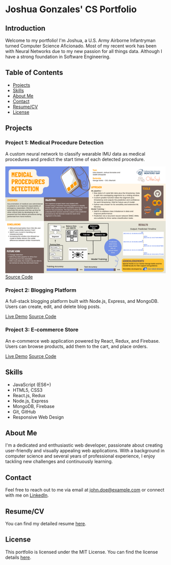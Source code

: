 # Joshua Gonzales' CS Portfolio

## Introduction

Welcome to my portfolio! I'm Joshua, a U.S. Army Airborne Infantryman turned Computer Science Aficionado. Most of my recent work has been with Neural Networks due to my new passion for all things data. Although I have a strong foundation in Software Engineering.

## Table of Contents

- [Projects](#projects)
- [Skills](#skills)
- [About Me](#about-me)
- [Contact](#contact)
- [Resume/CV](#resumecv)
- [License](#license)

## Projects

### Project 1: Medical Procedure Detection

A custom neural network to classify wearable IMU data as medical procedures and predict the start time of each detected procedure.

![Image Alt Text](https://github.com/Gonzo-CSUMB/Portfolio/blob/main/Medical%20Procedures%20Dectection/Final_Capstone_Poster%20.png)
[Source Code](https://github.com/Gonzo-CSUMB/Portfolio/tree/main/Medical%20Procedures%20Dectection)

### Project 2: Blogging Platform

A full-stack blogging platform built with Node.js, Express, and MongoDB. Users can create, edit, and delete blog posts.

[Live Demo](https://john-doe-blog.herokuapp.com)
[Source Code](https://github.com/john-doe/blogging-platform)

### Project 3: E-commerce Store

An e-commerce web application powered by React, Redux, and Firebase. Users can browse products, add them to the cart, and place orders.

[Live Demo](https://john-doe-shop.netlify.app)
[Source Code](https://github.com/john-doe/e-commerce-store)

## Skills

- JavaScript (ES6+)
- HTML5, CSS3
- React.js, Redux
- Node.js, Express
- MongoDB, Firebase
- Git, GitHub
- Responsive Web Design

## About Me

I'm a dedicated and enthusiastic web developer, passionate about creating user-friendly and visually appealing web applications. With a background in computer science and several years of professional experience, I enjoy tackling new challenges and continuously learning.

## Contact

Feel free to reach out to me via email at john.doe@example.com or connect with me on [LinkedIn](https://www.linkedin.com/in/john-doe).

## Resume/CV

You can find my detailed resume [here](https://john-doe.github.io/resume).

## License

This portfolio is licensed under the MIT License. You can find the license details [here](LICENSE).
